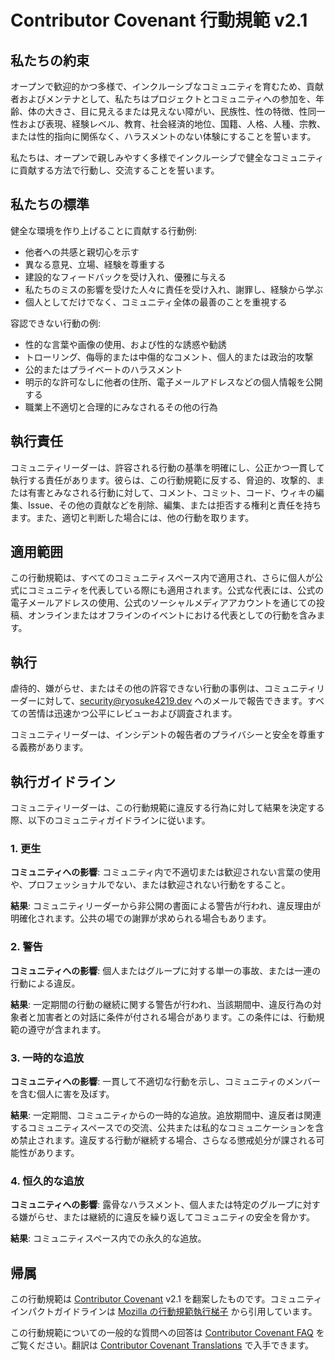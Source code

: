 # Contributor Covenant 行動規範 v2.1

## 私たちの約束

オープンで歓迎的かつ多様で、インクルーシブなコミュニティを育むため、貢献者およびメンテナとして、私たちはプロジェクトとコミュニティへの参加を、年齢、体の大きさ、目に見えるまたは見えない障がい、民族性、性の特徴、性同一性および表現、経験レベル、教育、社会経済的地位、国籍、人格、人種、宗教、または性的指向に関係なく、ハラスメントのない体験にすることを誓います。

私たちは、オープンで親しみやすく多様でインクルーシブで健全なコミュニティに貢献する方法で行動し、交流することを誓います。

## 私たちの標準

健全な環境を作り上げることに貢献する行動例:

- 他者への共感と親切心を示す
- 異なる意見、立場、経験を尊重する
- 建設的なフィードバックを受け入れ、優雅に与える
- 私たちのミスの影響を受けた人々に責任を受け入れ、謝罪し、経験から学ぶ
- 個人としてだけでなく、コミュニティ全体の最善のことを重視する

容認できない行動の例:

- 性的な言葉や画像の使用、および性的な誘惑や勧誘
- トローリング、侮辱的または中傷的なコメント、個人的または政治的攻撃
- 公的またはプライベートのハラスメント
- 明示的な許可なしに他者の住所、電子メールアドレスなどの個人情報を公開する
- 職業上不適切と合理的にみなされるその他の行為

## 執行責任

コミュニティリーダーは、許容される行動の基準を明確にし、公正かつ一貫して執行する責任があります。彼らは、この行動規範に反する、脅迫的、攻撃的、または有害とみなされる行動に対して、コメント、コミット、コード、ウィキの編集、Issue、その他の貢献などを削除、編集、または拒否する権利と責任を持ちます。また、適切と判断した場合には、他の行動を取ります。

## 適用範囲

この行動規範は、すべてのコミュニティスペース内で適用され、さらに個人が公式にコミュニティを代表している際にも適用されます。公式な代表には、公式の電子メールアドレスの使用、公式のソーシャルメディアアカウントを通じての投稿、オンラインまたはオフラインのイベントにおける代表としての行動を含みます。

## 執行

虐待的、嫌がらせ、またはその他の許容できない行動の事例は、コミュニティリーダーに対して、[security@ryosuke4219.dev](mailto:security@ryosuke4219.dev) へのメールで報告できます。すべての苦情は迅速かつ公平にレビューおよび調査されます。

コミュニティリーダーは、インシデントの報告者のプライバシーと安全を尊重する義務があります。

## 執行ガイドライン

コミュニティリーダーは、この行動規範に違反する行為に対して結果を決定する際、以下のコミュニティガイドラインに従います。

### 1. 更生

**コミュニティへの影響**: コミュニティ内で不適切または歓迎されない言葉の使用や、プロフェッショナルでない、または歓迎されない行動をすること。

**結果**: コミュニティリーダーから非公開の書面による警告が行われ、違反理由が明確化されます。公共の場での謝罪が求められる場合もあります。

### 2. 警告

**コミュニティへの影響**: 個人またはグループに対する単一の事故、または一連の行動による違反。

**結果**: 一定期間の行動の継続に関する警告が行われ、当該期間中、違反行為の対象者と加害者との対話に条件が付される場合があります。この条件には、行動規範の遵守が含まれます。

### 3. 一時的な追放

**コミュニティへの影響**: 一貫して不適切な行動を示し、コミュニティのメンバーを含む個人に害を及ぼす。

**結果**: 一定期間、コミュニティからの一時的な追放。追放期間中、違反者は関連するコミュニティスペースでの交流、公共または私的なコミュニケーションを含め禁止されます。違反する行動が継続する場合、さらなる懲戒処分が課される可能性があります。

### 4. 恒久的な追放

**コミュニティへの影響**: 露骨なハラスメント、個人または特定のグループに対する嫌がらせ、または継続的に違反を繰り返してコミュニティの安全を脅かす。

**結果**: コミュニティスペース内での永久的な追放。

## 帰属

この行動規範は [Contributor Covenant](https://www.contributor-covenant.org/version/2/1/code_of_conduct.html) v2.1 を翻案したものです。コミュニティインパクトガイドラインは [Mozilla の行動規範執行梯子](https://github.com/mozilla/diversity) から引用しています。

この行動規範についての一般的な質問への回答は [Contributor Covenant FAQ](https://www.contributor-covenant.org/faq) をご覧ください。翻訳は [Contributor Covenant Translations](https://www.contributor-covenant.org/translations) で入手できます。
